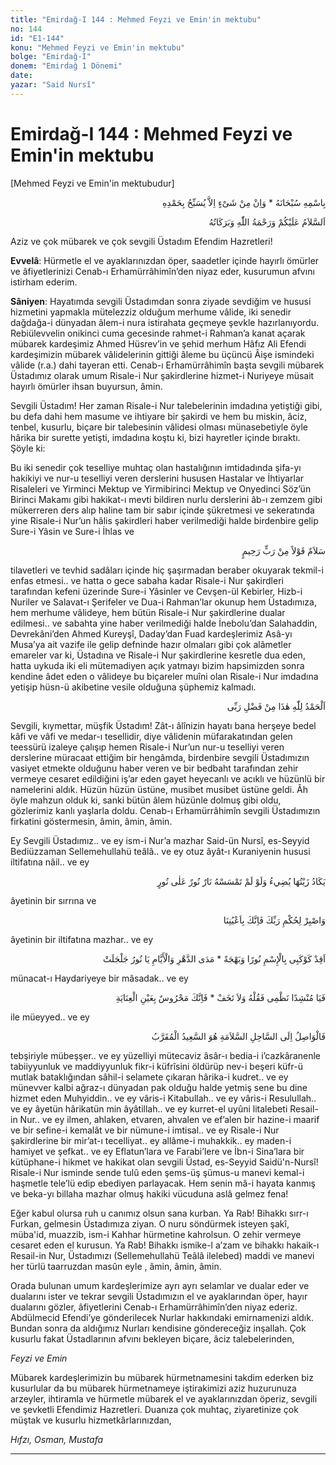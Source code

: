 ```yaml
---
title: "Emirdağ-I 144 : Mehmed Feyzi ve Emin'in mektubu"
no: 144
id: "E1-144"
konu: "Mehmed Feyzi ve Emin'in mektubu"
bolge: "Emirdağ-I"
donem: "Emirdağ 1 Dönemi"
date: 
yazar: "Said Nursî"
---
```


# Emirdağ-I 144 : Mehmed Feyzi ve Emin'in mektubu

<p class="takdim">[Mehmed Feyzi ve Emin'in mektubudur]</p>

<p class="arabic" dir="rtl" title="Meal: “Subhân Allah’ın adıyla” * “Hiçbir şey yoktur ki O'nu hamd ile tesbih etmesin” [İsrâ 17:44]">بِاسْمِهِ سُبْحَانَهُ * وَاِنْ مِنْ شَىْءٍ اِلاَّ يُسَبِّحُ بِحَمْدِهِ</p>

<p class="arabic" dir="rtl" title="Meal: “Allah’ın selâmı, rahmeti ve bereketleri, üzerinize olsun.”">اَلسَّلاَمُ عَلَيْكُمْ وَرَحْمَةُ اللّٰهِ وَبَرَكَاتُهُ</p>

Aziz ve çok mübarek ve çok sevgili Üstadım Efendim Hazretleri!

**Evvelâ**: Hürmetle el ve ayaklarınızdan öper, saadetler içinde hayırlı ömürler ve âfiyetlerinizi Cenab-ı Erhamürrâhimîn’den niyaz eder, kusurumun afvını istirham ederim.

**Sâniyen**: Hayatımda sevgili Üstadımdan sonra ziyade sevdiğim ve hususi hizmetini yapmakla mütelezziz olduğum merhume vâlide, iki senedir dağdağa-i dünyadan âlem-i nura istirahata geçmeye şevkle hazırlanıyordu. Rebiülevvelin onikinci cuma gecesinde rahmet-i Rahman’a kanat açarak mübarek kardeşimiz Ahmed Hüsrev’in ve şehid merhum Hâfız Ali Efendi kardeşimizin mübarek vâlidelerinin gittiği âleme bu üçüncü Âişe ismindeki vâlide (r.a.) dahi tayeran etti. Cenab-ı Erhamürrâhimîn başta sevgili mübarek Üstadımız olarak umum Risale-i Nur şakirdlerine hizmet-i Nuriyeye müsait hayırlı ömürler ihsan buyursun, âmin.

Sevgili Üstadım! Her zaman Risale-i Nur talebelerinin imdadına yetiştiği gibi, bu defa dahi hem masume ve ihtiyare bir şakirdi ve hem bu miskin, âciz, tenbel, kusurlu, biçare bir talebesinin vâlidesi olması münasebetiyle öyle hârika bir surette yetişti, imdadına koştu ki, bizi hayretler içinde bıraktı. Şöyle ki:

Bu iki senedir çok teselliye muhtaç olan hastalığının imtidadında şifa-yı hakikiyi ve nur-u teselliyi veren derslerini hususen Hastalar ve İhtiyarlar Risaleleri ve Yirminci Mektup ve Yirmibirinci Mektup ve Onyedinci Söz’ün Birinci Makamı gibi hakikat-ı mevti bildiren nurlu derslerini âb-ı zemzem gibi mükerreren ders alıp haline tam bir sabır içinde şükretmesi ve sekeratında yine Risale-i Nur’un hâlis şakirdleri haber verilmediği halde birdenbire gelip Sure-i Yâsin ve Sure-i İhlas ve

<p class="arabic" dir="rtl" title="Meal: “Çok merhametli olan Rab'den bir söz olarak (kendilerine) "Selam" (vardır).” [Yâsîn Sûresi, 36:58]">سَلاَمٌ قَوْلاً مِنْ رَبٍّ رَحِيمٍ</p>

tilavetleri ve tevhid sadâları içinde hiç şaşırmadan beraber okuyarak tekmil-i enfas etmesi.. ve hatta o gece sabaha kadar Risale-i Nur şakirdleri tarafından kefeni üzerinde Sure-i Yâsinler ve Cevşen-ül Kebirler, Hizb-i Nuriler ve Salavat-ı Şerifeler ve Dua-i Rahman’lar okunup hem Üstadımıza, hem merhume vâlideye, hem bütün Risale-i Nur şakirdlerine dualar edilmesi.. ve sabahta yine haber verilmediği halde İnebolu’dan Salahaddin, Devrekâni’den Ahmed Kureyşî, Daday’dan Fuad kardeşlerimiz Asâ-yı Musa’ya ait vazife ile gelip defninde hazır olmaları gibi çok alâmetler emareler var ki, Üstadına ve Risale-i Nur şakirdlerine kesretle dua eden, hatta uykuda iki eli mütemadiyen açık yatmayı bizim hapsimizden sonra kendine âdet eden o vâlideye bu biçareler muîni olan Risale-i Nur imdadına yetişip hüsn-ü akibetine vesile olduğuna şüphemiz kalmadı.

<p class="arabic" dir="rtl" title="Meal: “Elhamdulillah, bu Rabbimin bir fazlıdır.”">اَلْحَمْدُ لِلّٰهِ هٰذَا مِنْ فَضْلِ رَبِّى</p>

Sevgili, kıymettar, müşfik Üstadım! Zât-ı âlînizin hayatı bana herşeye bedel kâfi ve vâfi ve medar-ı tesellidir, diye vâlidenin müfarakatından gelen teessürü izaleye çalışıp hemen Risale-i Nur’un nur-u teselliyi veren derslerine müracaat ettiğim bir hengâmda, birdenbire sevgili Üstadımızın vasiyet etmekte olduğunu haber veren ve bir bedbaht tarafından zehir vermeye cesaret edildiğini iş’ar eden gayet heyecanlı ve acıklı ve hüzünlü bir namelerini aldık. Hüzün hüzün üstüne, musibet musibet üstüne geldi. Âh öyle mahzun olduk ki, sanki bütün âlem hüzünle dolmuş gibi oldu, gözlerimiz kanlı yaşlarla doldu. Cenab-ı Erhamürrâhimîn sevgili Üstadımızın firkatini göstermesin, âmin, âmin, âmin.

Ey Sevgili Üstadımız.. ve ey ism-i Nur’a mazhar Said-ün Nursî, es-Seyyid Bediüzzaman Sellemehullahü teâlâ.. ve ey otuz âyât-ı Kuraniyenin hususi iltifatına nâil.. ve ey

<p class="arabic" dir="rtl" title="Meal: “Bu ağacın yağı, ateş dokunmasa bile, neredeyse aydınlatacak (kadar berrak) tır. Nur üstüne nur.” [Nûr Sûresi, 24:35]">يَكَادُ زَيْتُهَا يُضِيءُ وَلَوْ لَمْ تَمْسَسْهُ نَارٌ نُورٌ عَلٰى نُورٍ</p>

âyetinin bir sırrına ve

<p class="arabic" dir="rtl" title="Meal: “Sen rabbinin hükmünü sabırla bekle, kuşkusuz sen bizim gözetim ve korumamız altındasın.” [Tûr Suresi, 52:48]">وَاصْبِرْ لِحُكْمِ رَبِّكَ فَاِنَّكَ بِاَعْيُنِنَا</p>

âyetinin bir iltifatına mazhar.. ve ey

<p class="arabic" dir="rtl" title="Meal: “Ey parlayan nur! Asırlar ve günler boyu benim yıldızımı nurlu ve güzel isimle parlat.”">اَقِدْ كَوْكَبِى بِالْإِسْمِ نُورًا وَبَهْجَةً * مَدَى الدَّهْرِ وَالْأَيَّامِ يَا نُورُ جَلْجَلَتْ</p>

münacat-ı Haydariyeye bir mâsadak.. ve ey

<p class="arabic" dir="rtl" title="Meal: “Ey benim şiirimi okuyan, onu söyle ve korkma! Çünkü şüphesiz sen inayet gözüyle korunmaktasın.”">فَيَا مُنْشِدًا نَظْمِى فَقُلْهُ وَلاَ تَخَفْ * فَاِنَّكَ مَحْرُوسٌ بِعَيْنِ الْعِنَايَةِ</p>

ile müeyyed.. ve ey

<p class="arabic" dir="rtl" title="Meal: "Selamet sahiline ulaşan, ancak said olan ve (Allah'a) yakın kılınandır.”">فَالْوَاصِلُ اِلَى السَّاحِلِ السَّلاَمَةِ هُوَ السَّعِيدُ الْمُقَرَّبُ</p>

tebşiriyle mübeşşer.. ve ey yüzelliyi mütecaviz âsâr-ı bedia-i i’cazkâranenle tabiiyyunluk ve maddiyyunluk fikr-i küfrîsini öldürüp nev-i beşeri küfr-ü mutlak bataklığından sâhil-i selamete çıkaran hârika-i kudret.. ve ey münevver kalbi ağraz-ı dünyadan pak olduğu halde yetmiş sene bu dine hizmet eden Muhyiddin.. ve ey vâris-i Kitabullah.. ve ey vâris-i Resulullah.. ve ey âyetün hârikatün min âyâtillah.. ve ey kurret-el uyûni litalebeti Resail-in Nur.. ve ey ilmen, ahlaken, etvaren, ahvalen ve ef’alen bir hazine-i maarif ve bir sefine-i kemalât ve bir nümune-i imtisal.. ve ey Risale-i Nur şakirdlerine bir mir’at-ı tecelliyat.. ey allâme-i muhakkik.. ey maden-i hamiyet ve şefkat.. ve ey Eflatun’lara ve Farabi’lere ve İbn-i Sina’lara bir kütüphane-i hikmet ve hakikat olan sevgili Üstad, es-Seyyid Saidü'n-Nursî! Risale-i Nur isminde sende tulû eden şems-üş şümus-u manevi kemal-i haşmetle tele’lü edip ebediyen parlayacak. Hem senin mâ-i hayata kanmış ve beka-yı billaha mazhar olmuş hakiki vücuduna aslâ gelmez fena!

Eğer kabul olursa ruh u canımız olsun sana kurban. Ya Rab! Bihakkı sırr-ı Furkan, gelmesin Üstadımıza ziyan. O nuru söndürmek isteyen şakî, müba'id, muazzib, ism-i Kahhar hürmetine kahrolsun. O zehir vermeye cesaret eden el kurusun. Ya Rab! Bihakkı ismike-l a’zam ve bihakkı hakaik-ı Resail-in Nur, Üstadımızı (Sellemehullahü Teâlâ ilelebed) maddi ve manevi her türlü taarruzdan masûn eyle , âmin, âmin, âmin.

Orada bulunan umum kardeşlerimize ayrı ayrı selamlar ve dualar eder ve dualarını ister ve tekrar sevgili Üstadımızın el ve ayaklarından öper, hayır dualarını gözler, âfiyetlerini Cenab-ı Erhamürrâhimîn’den niyaz ederiz. Abdülmecid Efendi’ye gönderilecek Nurlar hakkındaki emirnamenizi aldık. Bundan sonra da aldığımız Nurları kendisine göndereceğiz inşallah. Çok kusurlu fakat Üstadlarının afvını bekleyen biçare, âciz talebelerinden,

*Feyzi ve Emin*

Mübarek kardeşlerimizin bu mübarek hürmetnamesini takdim ederken biz kusurlular da bu mübarek hürmetnameye iştirakimizi aziz huzurunuza arzeyler, ihtiramla ve hürmetle mübarek el ve ayaklarınızdan öperiz, sevgili ve şevketli Efendimiz Hazretleri. Duanıza çok muhtaç, ziyaretinize çok müştak ve kusurlu hizmetkârlarınızdan,

*Hıfzı, Osman, Mustafa*

***
